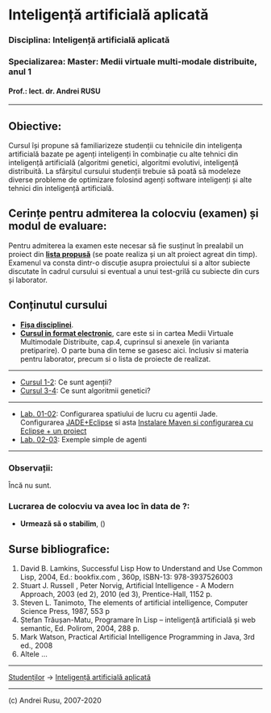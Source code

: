 # Inteligență artificială aplicată

### **Disciplina**: Inteligență artificială aplicată

### **Specializarea**: Master: Medii virtuale multi-modale distribuite, anul 1

#### Prof.: lect. dr. Andrei RUSU

---

## Obiective:

Cursul își propune să familiarizeze studenții cu tehnicile din inteligența artificială bazate pe agenți inteligenți în combinație cu alte tehnici din inteligență artificială (algoritmi genetici, algoritmi evolutivi, inteligență distribuită. La sfârșitul cursului studenții trebuie să poată să modeleze diverse probleme de optimizare folosind agenți software inteligenți și alte tehnici din inteligență artificială. 

## Cerințe pentru admiterea la colocviu (examen) și modul de evaluare:

Pentru admiterea la examen este necesar să fie susținut în prealabil un proiect din [**lista propusă**](https://yadi.sk/d/Zsx0mYM8zVXJf) (se poate realiza și un alt proiect agreat din timp). Examenul va consta dintr-o discuție asupra proiectului si a altor subiecte discutate în cadrul cursului si eventual a unui test-grilă cu subiecte din curs și laborator. 

## Conținutul cursului

- **[Fișa disciplinei](https://yadi.sk/d/vdUJx5q9wrXnL)**.
- **[Cursul in format electronic](https://yadi.sk/d/_FiWgZUgySYZD)**, care este si in cartea Medii Virtuale Multimodale Distribuite, cap.4, cuprinsul si anexele (in varianta pretiparire). O parte buna din teme se gasesc aici. Inclusiv si materia pentru laborator, precum si o lista de proiecte de realizat.

***

- [Cursul 1-2](https://yadi.sk/d/pI1cARjowrY7B): Ce sunt agenții?
- [Cursul 3-4](https://yadi.sk/d/l1MFjFtmzVXgZ): Ce sunt algoritmii genetici? 

<!-- 
* [Cursul 3-4](https://yadi.sk/d/l1MFjFtmzVXgZ): Ce sunt algoritmii genetici?
* [Cursul 5-6](https://yadi.sk/d/ce5mhHO8zVY8s): Cum functioneaza algoritmii genetici?
* [Cursul 7-8](https://yadi.sk/d/fy2DLu3VzVYNu): Metode euristice pentru rezolvarea problemelor de transport.
* [Cursul 9-10](https://yadi.sk/d/0b1Xq0jkzVYaV): Cum putem aborda problemele de optimizare cu restrictii arbitrare?
* [Cursul 11-12](https://yadi.sk/d/qgwpj9WPzVeQi): Ce comportamente pot avea agentii?
* [Cursul 13-14](https://yadi.sk/d/iF1uFsvnzVev3): Cum comunica agentii intre ei?
-->

***

* [Lab. 01-02](https://yadi.sk/d/1dERVMo1wrZ8q): Configurarea spatiului de lucru cu agentii Jade. Configurarea [JADE+Eclipse](https://yadi.sk/i/AUrB5ZnAZXDxRg) si asta [Instalare Maven si configurarea cu Eclipse + un proiect](https://yadi.sk/i/Phkmo1bVfndK-Q)
* [Lab. 02-03](https://yadi.sk/d/h0BbH-wJuT6q8A): Exemple simple de agenti

<!--
* [Lab. 02-03](https://yadi.sk/d/h0BbH-wJuT6q8A): Exemple simple de agenti
* [Lab. 03-04](https://yadi.sk/d/Pdqvcg-LzVedX): Cum putem automatiza lucrul cu agentii din linia de comanda?
* [Lab. 05-06](): Implementarea unui algoritm euristic / genetic.
* [Lab. 07-08](https://yadi.sk/d/WjAQHX-CzVfDm): Comportamentele + comunicarea agentilor.
* [Lab. 09-10](https://yadi.sk/i/sYvpmZ6IebeOww): Exemplu de un agent ce cauta ceva. Programarea actiunilor sale se bazează pe programarea comportamentelor respective.
-->

***

### Observații: 

Încă nu sunt. 


### Lucrarea de colocviu va avea loc în data de ?:

* **Urmează să o stabilim**, ()

## Surse bibliografice:

1. David B. Lamkins, Successful Lisp How to Understand and Use Common Lisp, 2004, Ed.: bookfix.com , 360p, ISBN-13: 978-3937526003
2. Stuart J. Russell , Peter Norvig, Artificial Intelligence - A Modern Approach, 2003 (ed
2), 2010 (ed 3), Prentice-Hall, 1152 p.
3. Steven L. Tanimoto, The elements of artificial intelligence, Computer Science Press,
1987, 553 p
4. Ștefan Trăușan-Matu, Programare în Lisp – inteligență artificială și web semantic, Ed.
Polirom, 2004, 288 p.
5. Mark Watson, Practical Artificial Intelligence Programming in Java, 3rd ed., 2008
6. Altele ...

***

[Studenților](./) -> [Inteligență artificială aplicată]() 

---

(c) Andrei Rusu, 2007-2020

